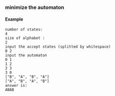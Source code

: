 ### minimize the automaton


#### Example
```
number of states:
4
size of alphabet :
2
input the accept states (splitted by whitespace)
0 2
input the automaton
0 1
1 2
2 3
3 0
["B", "A", "B", "A"]
["A", "B", "A", "B"]
answer is:
ABAB
```
